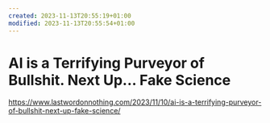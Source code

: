 ```yaml
---
created: 2023-11-13T20:55:19+01:00
modified: 2023-11-13T20:55:54+01:00
---
```


# AI is a Terrifying Purveyor of Bullshit. Next Up... Fake Science

https://www.lastwordonnothing.com/2023/11/10/ai-is-a-terrifying-purveyor-of-bullshit-next-up-fake-science/
